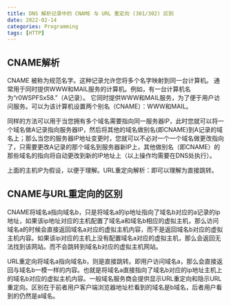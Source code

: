 ```yaml
---
title: DNS 解析记录中的 CNAME 与 URL 重定向 (301/302) 区别
date: 2022-02-14
categories: Programming
tags: [HTTP]
---
```


## CNAME解析

CNAME 被称为规范名字。这种记录允许您将多个名字映射到同一台计算机。 通常用于同时提供WWW和MAIL服务的计算机。例如，有一台计算机名为“r0WSPFSx58.”（A记录）。 它同时提供WWW和MAIL服务，为了便于用户访问服务。可以为该计算机设置两个别名（CNAME）：WWW和MAIL。

同样的方法可以用于当您拥有多个域名需要指向同一服务器IP，此时您就可以将一个域名做A记录指向服务器IP，然后将其他的域名做别名(即CNAME)到A记录的域名上；那么当您的服务器IP地址变更时，您就可以不必对一个一个域名做更改指向了，只需要更改A记录的那个域名到服务器新IP上，其他做别名（即CNAME）的那些域名的指向将自动更改到新的IP地址上（以上操作均需要在DNS处执行）。

上面的主机IP为假设，以便于理解。URL重定向解析：即可以理解为直接跳转。

## CNAME与URL重定向的区别

CNAME将域名a指向域名b，只是将域名a的ip地址指向了域名b对应的a记录的ip地址，如果该ip地址对应的主机配置了域名a和域名b相应的虚拟主机，那么访问域名a的时候会直接返回域名a对应的虚拟主机内容，而不是返回域名b对应的虚拟主机内容。如果该ip对应的主机上没有配置域名a对应的虚拟主机，那么会返回无法找到该网站。而不会跳转到域名b对应的虚拟主机网站。

URL重定向将域名a指向域名b，则是直接跳转。即用户访问域名a，那么会直接返回与域名b一模一样的内容。也就是将域名a直接指向了域名b对应的ip地址主机上的域名b对应的虚拟主机内容。一般域名服务商会提供显示URL重定向和隐示URL重定向。区别在于前者用户客户端浏览器地址栏看到的域名是b域名，后者用户看到的仍然是a域名。
